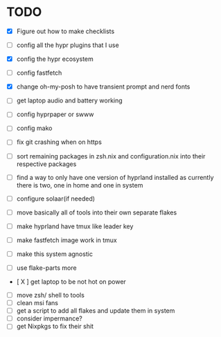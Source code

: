# TODO

- [x] Figure out how to make checklists
- [ ] config all the hypr plugins that I use
- [x] config the hypr ecosystem
- [ ] config fastfetch
- [x] change oh-my-posh to have transient prompt and nerd fonts

- [ ] get laptop audio and battery working
- [ ] config hyprpaper or swww
- [ ] config mako
- [ ] fix git crashing when on https
- [ ] sort remaining packages in zsh.nix and configuration.nix into their
      respective packages
- [ ] find a way to only have one version of hyprland installed as currently
      there is two, one in home and one in system
- [ ] configure solaar(if needed)
- [ ] move basically all of tools into their own separate flakes
- [ ] make hyprland have tmux like leader key
- [ ] make fastfetch image work in tmux
- [ ] make this system agnostic
- [ ] use flake-parts more
- [ X ] get laptop to be not hot on power
- [ ] move zsh/ shell to tools
- [ ] clean msi fans
- [ ] get a script to add all flakes and update them in system
- [ ] consider impermance?
- [ ] get Nixpkgs to fix their shit

